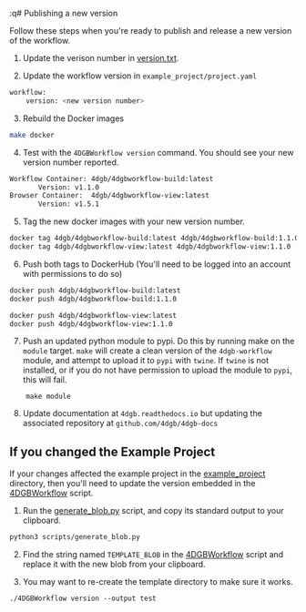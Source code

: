 :q# Publishing a new version

Follow these steps when you're ready to publish and release a new version of the workflow.

1. Update the verison number in [version.txt](../version.txt).

2. Update the workflow version in ``example_project/project.yaml`` 
```sh
workflow:
    version: <new version number>
```
3. Rebuild the Docker images
```sh
make docker
```

4. Test with the `4DGBWorkflow version` command. You should see your new version number reported.
```sh
Workflow Container: 4dgb/4dgbworkflow-build:latest
       Version: v1.1.0
Browser Container:  4dgb/4dgbworkflow-view:latest
       Version: v1.5.1
```

5. Tag the new docker images with your new version number.
```sh
docker tag 4dgb/4dgbworkflow-build:latest 4dgb/4dgbworkflow-build:1.1.0
docker tag 4dgb/4dgbworkflow-view:latest 4dgb/4dgbworkflow-view:1.1.0
```

6. Push both tags to DockerHub (You'll need to be logged into an account with permissions to do so)
```sh
docker push 4dgb/4dgbworkflow-build:latest
docker push 4dgb/4dgbworkflow-build:1.1.0

docker push 4dgb/4dgbworkflow-view:latest
docker push 4dgb/4dgbworkflow-view:1.1.0
```

7. Push an updated python module to pypi. Do this by running make on the `module` target. `make` will
create a clean version of the `4dgb-workflow` module, and attempt to upload it to `pypi` with `twine`.
If `twine` is not installed, or if you do not have permission to upload the module to `pypi`, this 
will fail.

```
    make module
```

8. Update documentation at ``4dgb.readthedocs.io`` but updating the associated repository at 
``github.com/4dgb/4dgb-docs``


## If you changed the Example Project

If your changes affected the example project in the [example_project](../example_project/) directory, then you'll need to update the version embedded in the [4DGBWorkflow](../4DGBWorkflow) script.

1. Run the [generate_blob.py](../scripts/generate_blob.py) script, and copy its standard output to your clipboard.
```sh
python3 scripts/generate_blob.py
```

2. Find the string named `TEMPLATE_BLOB` in the [4DGBWorkflow](../4DGBWorkflow) script and replace it with the new blob from your clipboard.

3. You may want to re-create the template directory to make sure it works.
```
./4DGBWorkflow version --output test
```
